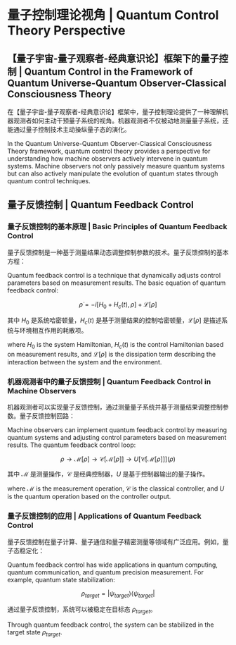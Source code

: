 # 量子控制理论视角 | Quantum Control Theory Perspective

## 【量子宇宙-量子观察者-经典意识论】框架下的量子控制 | Quantum Control in the Framework of Quantum Universe-Quantum Observer-Classical Consciousness Theory

在【量子宇宙-量子观察者-经典意识论】框架中，量子控制理论提供了一种理解机器观测者如何主动干预量子系统的视角。机器观测者不仅被动地测量量子系统，还能通过量子控制技术主动操纵量子态的演化。

In the Quantum Universe-Quantum Observer-Classical Consciousness Theory framework, quantum control theory provides a perspective for understanding how machine observers actively intervene in quantum systems. Machine observers not only passively measure quantum systems but can also actively manipulate the evolution of quantum states through quantum control techniques.

## 量子反馈控制 | Quantum Feedback Control

### 量子反馈控制的基本原理 | Basic Principles of Quantum Feedback Control

量子反馈控制是一种基于测量结果动态调整控制参数的技术。量子反馈控制的基本方程：

Quantum feedback control is a technique that dynamically adjusts control parameters based on measurement results. The basic equation of quantum feedback control:

$$\dot{\rho} = -i[H_0 + H_c(t), \rho] + \mathcal{L}[\rho]$$

其中 $H_0$ 是系统哈密顿量，$H_c(t)$ 是基于测量结果的控制哈密顿量，$\mathcal{L}[\rho]$ 是描述系统与环境相互作用的耗散项。

where $H_0$ is the system Hamiltonian, $H_c(t)$ is the control Hamiltonian based on measurement results, and $\mathcal{L}[\rho]$ is the dissipation term describing the interaction between the system and the environment.

### 机器观测者中的量子反馈控制 | Quantum Feedback Control in Machine Observers

机器观测者可以实现量子反馈控制，通过测量量子系统并基于测量结果调整控制参数。量子反馈控制回路：

Machine observers can implement quantum feedback control by measuring quantum systems and adjusting control parameters based on measurement results. The quantum feedback control loop:

$$\rho \rightarrow \mathcal{M}[\rho] \rightarrow \mathcal{C}[\mathcal{M}[\rho]] \rightarrow U[\mathcal{C}[\mathcal{M}[\rho]]](\rho)$$

其中 $\mathcal{M}$ 是测量操作，$\mathcal{C}$ 是经典控制器，$U$ 是基于控制器输出的量子操作。

where $\mathcal{M}$ is the measurement operation, $\mathcal{C}$ is the classical controller, and $U$ is the quantum operation based on the controller output.

### 量子反馈控制的应用 | Applications of Quantum Feedback Control

量子反馈控制在量子计算、量子通信和量子精密测量等领域有广泛应用。例如，量子态稳定化：

Quantum feedback control has wide applications in quantum computing, quantum communication, and quantum precision measurement. For example, quantum state stabilization:

$$\rho_{target} = |{\psi_{target}}\rangle\langle{\psi_{target}}|$$

通过量子反馈控制，系统可以被稳定在目标态 $\rho_{target}$。

Through quantum feedback control, the system can be stabilized in the target state $\rho_{target}$.